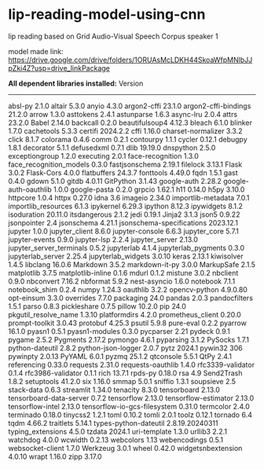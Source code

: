 # lip-reading-model-using-cnn
lip reading based on Grid Audio-Visual Speech Corpus speaker 1

model made link: https://drive.google.com/drive/folders/1ORUAsMcLDKH44SkoaWfpMNlbJJpZki4Z?usp=drive_linkPackage

**All dependent libraries installed:**
Version
---------------------------- ---------------
absl-py                      2.1.0
altair                       5.3.0
anyio                        4.3.0
argon2-cffi                  23.1.0
argon2-cffi-bindings         21.2.0
arrow                        1.3.0
asttokens                    2.4.1
astunparse                   1.6.3
async-lru                    2.0.4
attrs                        23.2.0
Babel                        2.14.0
backcall                     0.2.0
beautifulsoup4               4.12.3
bleach                       6.1.0
blinker                      1.7.0
cachetools                   5.3.3
certifi                      2024.2.2
cffi                         1.16.0
charset-normalizer           3.3.2
click                        8.1.7
colorama                     0.4.6
comm                         0.2.1
contourpy                    1.1.1
cycler                       0.12.1
debugpy                      1.8.1
decorator                    5.1.1
defusedxml                   0.7.1
dlib                         19.19.0
dnspython                    2.5.0
exceptiongroup               1.2.0
executing                    2.0.1
face-recognition             1.3.0
face_recognition_models      0.3.0
fastjsonschema               2.19.1
filelock                     3.13.1
Flask                        3.0.2
Flask-Cors                   4.0.0
flatbuffers                  24.3.7
fonttools                    4.49.0
fqdn                         1.5.1
gast                         0.4.0
gdown                        5.1.0
gitdb                        4.0.11
GitPython                    3.1.43
google-auth                  2.28.2
google-auth-oauthlib         1.0.0
google-pasta                 0.2.0
grpcio                       1.62.1
h11                          0.14.0
h5py                         3.10.0
httpcore                     1.0.4
httpx                        0.27.0
idna                         3.6
imageio                      2.34.0
importlib-metadata           7.0.1
importlib_resources          6.1.3
ipykernel                    6.29.3
ipython                      8.12.3
ipywidgets                   8.1.2
isoduration                  20.11.0
itsdangerous                 2.1.2
jedi                         0.19.1
Jinja2                       3.1.3
json5                        0.9.22
jsonpointer                  2.4
jsonschema                   4.21.1
jsonschema-specifications    2023.12.1
jupyter                      1.0.0
jupyter_client               8.6.0
jupyter-console              6.6.3
jupyter_core                 5.7.1
jupyter-events               0.9.0
jupyter-lsp                  2.2.4
jupyter_server               2.13.0
jupyter_server_terminals     0.5.2
jupyterlab                   4.1.4
jupyterlab_pygments          0.3.0
jupyterlab_server            2.25.4
jupyterlab_widgets           3.0.10
keras                        2.13.1
kiwisolver                   1.4.5
libclang                     16.0.6
Markdown                     3.5.2
markdown-it-py               3.0.0
MarkupSafe                   2.1.5
matplotlib                   3.7.5
matplotlib-inline            0.1.6
mdurl                        0.1.2
mistune                      3.0.2
nbclient                     0.9.0
nbconvert                    7.16.2
nbformat                     5.9.2
nest-asyncio                 1.6.0
notebook                     7.1.1
notebook_shim                0.2.4
numpy                        1.24.3
oauthlib                     3.2.2
opencv-python                4.9.0.80
opt-einsum                   3.3.0
overrides                    7.7.0
packaging                    24.0
pandas                       2.0.3
pandocfilters                1.5.1
parso                        0.8.3
pickleshare                  0.7.5
pillow                       10.2.0
pip                          24.0
pkgutil_resolve_name         1.3.10
platformdirs                 4.2.0
prometheus_client            0.20.0
prompt-toolkit               3.0.43
protobuf                     4.25.3
psutil                       5.9.8
pure-eval                    0.2.2
pyarrow                      16.1.0
pyasn1                       0.5.1
pyasn1-modules               0.3.0
pycparser                    2.21
pydeck                       0.9.1
pygame                       2.5.2
Pygments                     2.17.2
pymongo                      4.6.1
pyparsing                    3.1.2
PySocks                      1.7.1
python-dateutil              2.8.2
python-json-logger           2.0.7
pytz                         2024.1
pywin32                      306
pywinpty                     2.0.13
PyYAML                       6.0.1
pyzmq                        25.1.2
qtconsole                    5.5.1
QtPy                         2.4.1
referencing                  0.33.0
requests                     2.31.0
requests-oauthlib            1.4.0
rfc3339-validator            0.1.4
rfc3986-validator            0.1.1
rich                         13.7.1
rpds-py                      0.18.0
rsa                          4.9
Send2Trash                   1.8.2
setuptools                   41.2.0
six                          1.16.0
smmap                        5.0.1
sniffio                      1.3.1
soupsieve                    2.5
stack-data                   0.6.3
streamlit                    1.34.0
tenacity                     8.3.0
tensorboard                  2.13.0
tensorboard-data-server      0.7.2
tensorflow                   2.13.0
tensorflow-estimator         2.13.0
tensorflow-intel             2.13.0
tensorflow-io-gcs-filesystem 0.31.0
termcolor                    2.4.0
terminado                    0.18.0
tinycss2                     1.2.1
toml                         0.10.2
tomli                        2.0.1
toolz                        0.12.1
tornado                      6.4
tqdm                         4.66.2
traitlets                    5.14.1
types-python-dateutil        2.8.19.20240311
typing_extensions            4.5.0
tzdata                       2024.1
uri-template                 1.3.0
urllib3                      2.2.1
watchdog                     4.0.0
wcwidth                      0.2.13
webcolors                    1.13
webencodings                 0.5.1
websocket-client             1.7.0
Werkzeug                     3.0.1
wheel                        0.42.0
widgetsnbextension           4.0.10
wrapt                        1.16.0
zipp                         3.17.0
